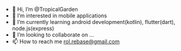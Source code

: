 - 👋 Hi, I’m @TropicalGarden
- 👀 I’m interested in mobile applications
- 🌱 I’m currently learning android development(kotlin), flutter(dart), node.js(express)
- 💞️ I’m looking to collaborate on ...
- 📫 How to reach me rol.rebase@gmail.com

<!---
TropicalGarden/TropicalGarden is a ✨ special ✨ repository because its `README.md` (this file) appears on your GitHub profile.
You can click the Preview link to take a look at your changes.
--->
